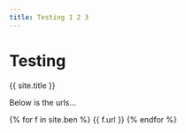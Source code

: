 ```yaml
---
title: Testing 1 2 3
---
```

# Testing

{{ site.title }}   

Below is the urls...

{% for f in site.ben %}
  {{ f.url }}
{% endfor %}
